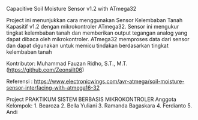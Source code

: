 Capacitive Soil Moisture Sensor v1.2 with ATmega32

Project ini menunjukkan cara menggunakan Sensor Kelembaban Tanah Kapasitif v1.2 dengan mikrokontroler ATmega32. Sensor ini mengukur tingkat kelembaban tanah dan memberikan output tegangan analog yang dapat dibaca oleh mikrokontroler. ATmega32 memproses data dari sensor dan dapat digunakan untuk memicu tindakan berdasarkan tingkat kelembaban tanah

Kontributor: Muhammad Fauzan Ridho, S.T., M.T. (https://github.com/Zeonsilt06)

Referensi : https://www.electronicwings.com/avr-atmega/soil-moisture-sensor-interfacing-with-atmega16-32

Project PRAKTIKUM SISTEM BERBASIS MIKROKONTROLER Anggota Kelompok: 1. Bearoza 2. Bella Yuliani 3. Ramanda Bagaskara 4. Ferdianto 5. Andi
